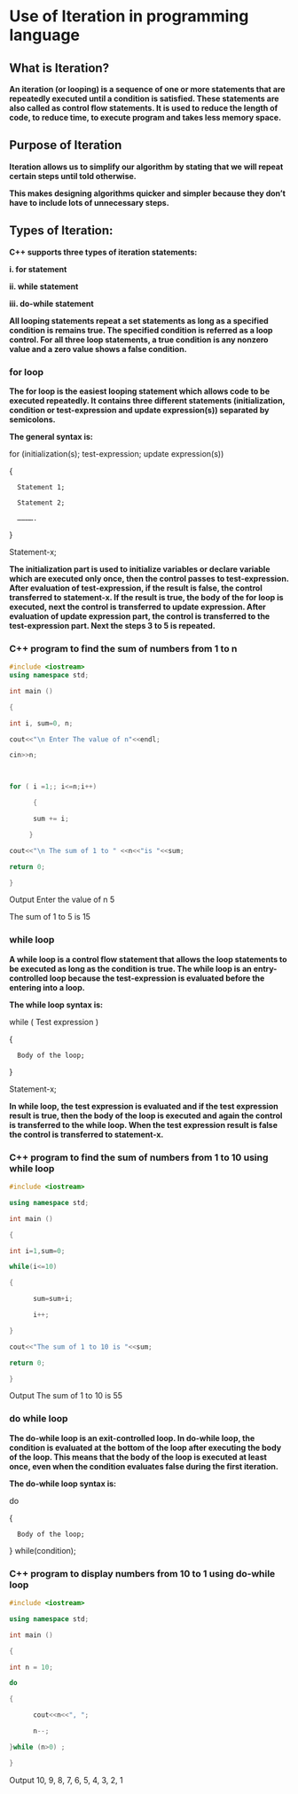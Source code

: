 # Use of Iteration in programming language

## What is Iteration?

**An iteration (or looping) is a sequence of one or more statements that are repeatedly executed until a condition is satisfied. These statements are also called as control flow statements. It is used to reduce the length of code, to reduce time, to execute program and takes less memory space.**


## Purpose of Iteration

**Iteration allows us to simplify our algorithm by stating that we will repeat certain steps until told otherwise.**

**This makes designing algorithms quicker and simpler because they don’t have to include lots of unnecessary steps.**


## Types of Iteration:

**C++ supports three types of iteration statements:**

**i. for statement**

**ii. while statement**

**iii. do-while statement**

**All looping statements repeat a set statements as long as a specified condition is remains true. The specified condition is referred as a loop control. For all three loop statements, a true condition is any nonzero value and a zero value shows a false condition.**

### for loop
 

**The for loop is the easiest looping statement which allows code to be executed repeatedly. It contains three different statements (initialization, condition or test-expression and update expression(s)) separated by semicolons.**

 

**The general syntax is:**

for (initialization(s); test-expression; update expression(s))

{

      Statement 1;

      Statement 2;

      ………….

}

Statement-x;

**The initialization part is used to initialize variables or declare variable which are executed only once, then the control passes to test-expression. After evaluation of test-expression, if the result is false, the control transferred to statement-x. If the result is true, the body of the for loop is executed, next the control is transferred to update expression. After evaluation of update expression part, the control is transferred to the test-expression part. Next the steps 3 to 5 is repeated.**

### C++ program to find the sum of numbers from 1 to n
```c++
#include <iostream>
using namespace std;

int main ()

{

int i, sum=0, n;

cout<<"\n Enter The value of n"<<endl;

cin>>n;



for ( i =1;; i<=n;i++)

      {

      sum += i;

     }

cout<<"\n The sum of 1 to " <<n<<"is "<<sum;

return 0;

}

```

Output
Enter the value of n 5

The sum of 1 to 5 is 15


### while loop


**A while loop is a control flow statement that allows the loop statements to be executed as long as the condition is true. The while loop is an entry-controlled loop because the test-expression is evaluated before the entering into a loop.**

**The while loop syntax is:**

while ( Test expression )

{

      Body of the loop;

}

Statement-x;

**In while loop, the test expression is evaluated and if the test expression result is true, then the body of the loop is executed and again the control is transferred to the while loop. When the test expression result is false the control is transferred to statement-x.**

 

### C++ program to find the sum of numbers from 1 to 10 using while loop
```c++
#include <iostream>

using namespace std;

int main ()

{

int i=1,sum=0;

while(i<=10)

{

      sum=sum+i;

      i++;

}

cout<<"The sum of 1 to 10 is "<<sum;

return 0;

}
```
Output
The sum of 1 to 10 is 55

 
 ### do while loop
 
 **The do-while loop is an exit-controlled loop. In do-while loop, the condition is evaluated at the bottom of the loop after executing the body of the loop. This means that the body of the loop is executed at least once, even when the condition evaluates false during the first iteration.**

**The do-while loop syntax is:**

do

{

      Body of the loop;

} while(condition);

### C++ program to display numbers from 10 to 1 using do-while loop
```c++
#include <iostream>

using namespace std;

int main ()

{

int n = 10;

do

{

      cout<<n<<", ";

      n--;

}while (n>0) ;

}
```
Output
10, 9, 8, 7, 6, 5, 4, 3, 2, 1
